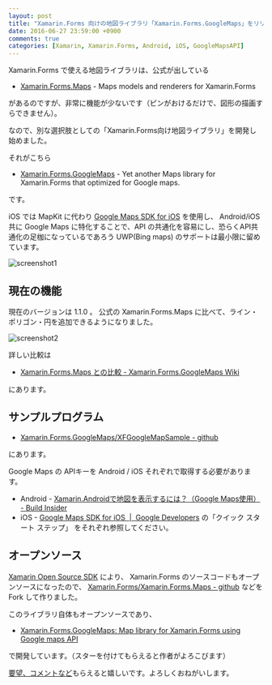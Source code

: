 ```yaml
---
layout: post
title: "Xamarin.Forms 向けの地図ライブラリ「Xamarin.Forms.GoogleMaps」をリリースしました"
date: 2016-06-27 23:59:00 +0900
comments: true
categories: [Xamarin, Xamarin.Forms, Android, iOS, GoogleMapsAPI]
---
```

Xamarin.Forms で使える地図ライブラリは、公式が出している

* [Xamarin.Forms.Maps](https://www.nuget.org/packages/Xamarin.Forms.Maps/) - Maps models and renderers for Xamarin.Forms

があるのですが、非常に機能が少ないです（ピンがおけるだけで、図形の描画すらできません）。
<!--more-->

なので、別な選択肢としての「Xamarin.Forms向け地図ライブラリ」を開発し始めました。

それがこちら

* [Xamarin.Forms.GoogleMaps](https://www.nuget.org/packages/Xamarin.Forms.GoogleMaps/) - Yet another Maps library for Xamarin.Forms that optimized for Google maps.

です。

iOS では MapKit に代わり [Google Maps SDK for iOS](https://developers.google.com/maps/documentation/ios-sdk/?hl=ja) を使用し、 Android/iOS 共に Google Maps に特化することで、API の共通化を容易にし、恐らくAPI共通化の足枷になっているであろう UWP(Bing maps) のサポートは最小限に留めています。

![screenshot1](https://dl.dropboxusercontent.com/u/264530/qiita/xamarin_forms_googlemaps_intro_01.png)


## 現在の機能

現在のバージョンは 1.1.0 。
公式の Xamarin.Forms.Maps に比べて、ライン・ポリゴン・円を追加できるようになりました。

![screenshot2](https://dl.dropboxusercontent.com/u/264530/qiita/xamarin_forms_googlemaps_intro_02.png)

詳しい比較は

* [Xamarin.Forms.Maps との比較 - Xamarin.Forms.GoogleMaps Wiki](https://github.com/amay077/Xamarin.Forms.GoogleMaps/wiki/Xamarin.Forms.Maps-%E3%81%A8%E3%81%AE%E6%AF%94%E8%BC%83)

にあります。

## サンプルプログラム

* [Xamarin.Forms.GoogleMaps/XFGoogleMapSample - github](https://github.com/amay077/Xamarin.Forms.GoogleMaps/tree/master/XFGoogleMapSample)

にあります。

Google Maps の APIキーを Android / iOS それぞれで取得する必要があります。

* Android -  [Xamarin.Androidで地図を表示するには？（Google Maps使用） - Build Insider](http://www.buildinsider.net/mobile/xamarintips/0020)
* iOS - [Google Maps SDK for iOS  |  Google Developers](https://developers.google.com/maps/documentation/ios-sdk/?hl=ja) の「クイック スタート ステップ」
をそれぞれ参照してください。

## オープンソース

[Xamarin Open Source SDK](http://open.xamarin.com/) により、 Xamarin.Forms のソースコードもオープンソースになったので、 [Xamarin.Forms/Xamarin.Forms.Maps - github](https://github.com/xamarin/Xamarin.Forms/tree/master/Xamarin.Forms.Maps) などを Fork して作りました。

このライブラリ自体もオープンソースであり、

* [Xamarin.Forms.GoogleMaps: Map library for Xamarin.Forms using Google maps API](https://github.com/amay077/Xamarin.Forms.GoogleMaps)

で開発しています。（スターを付けてもらえると作者がよろこびます）

[要望、コメントなど](https://github.com/amay077/Xamarin.Forms.GoogleMaps/issues)もらえると嬉しいです。よろしくおねがいします。
